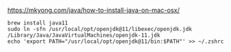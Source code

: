 https://mkyong.com/java/how-to-install-java-on-mac-osx/

```
brew install java11
sudo ln -sfn /usr/local/opt/openjdk@11/libexec/openjdk.jdk /Library/Java/JavaVirtualMachines/openjdk-11.jdk
echo 'export PATH="/usr/local/opt/openjdk@11/bin:$PATH"' >> ~/.zshrc
```
